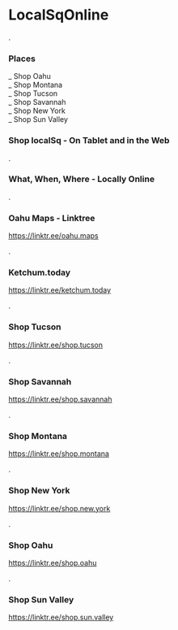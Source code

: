 # LocalSqOnline

.

### Places

 _ Shop Oahu  
 _ Shop Montana  
 _ Shop Tucson  
 _ Shop Savannah  
 _ Shop New York  
 _ Shop Sun Valley  
 
 
 
 
 ### Shop localSq  -  On Tablet and in the Web 

.

### What, When, Where - Locally Online 

.


### Oahu Maps - Linktree 
https://linktr.ee/oahu.maps 

.

### Ketchum.today
https://linktr.ee/ketchum.today 

.

### Shop Tucson
https://linktr.ee/shop.tucson 

.

### Shop Savannah
https://linktr.ee/shop.savannah 

.

### Shop Montana
https://linktr.ee/shop.montana 

.

### Shop New York
https://linktr.ee/shop.new.york

.

### Shop Oahu
https://linktr.ee/shop.oahu 

.

### Shop Sun Valley
https://linktr.ee/shop.sun.valley 


